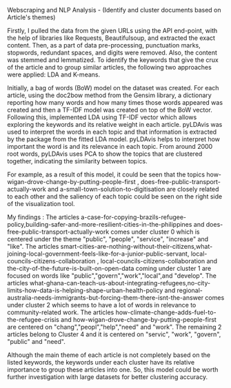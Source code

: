 Webscraping and NLP Analysis - (Identify and cluster documents based on Article's themes)

Firstly, I pulled the data from the given URLs using the API end-point,  with the help of libraries like Requests, Beautifulsoup, and extracted the exact content. Then, as a part of data pre-processing, punctuation marks, stopwords, redundant spaces, and digits were removed. Also, the content was stemmed and lemmatized.  To identify the keywords that give the crux of the article and to group similar articles, the following two approaches were applied: LDA and K-means. 

Initially, a bag of words (BoW) model on the dataset was created. For each article, using the doc2bow method from the Gensim library, a dictionary reporting how many words and how many times those words appeared was created and then a TF-IDF model was created on top of the BoW vector. Following this, implemented LDA using TF-IDF vector which allows exploring the keywords and its relative weight in each article. pyLDAvis was used to interpret the words in each topic and that information is extracted by the package from the fitted LDA model. pyLDAvis helps to interpret how important the word is and its relevance in each topic. From around 2000 root words, pyLDAvis uses PCA to show the topics that are clustered together, indicating the similarity between topics.

For example, as a result of this model, it could be seen that the topics how-wigan-drove-change-by-putting-people-first , does-free-public-transport-actually-work and a-small-town-solution-to-digitisation are closely related to each other and the saliency of each topic could be seen on the right side of the visualization tool.

My findings :
The articles a-case-for-copying-brazils-refugee-policy,building-safer-and-more-resilient-cities-in-the-philippines and does-free-public-transport-actually-work comes under cluster 0 which is centered under the theme "public", "people", "service", "increase" and "like".
The articles smart-cities-are-nothing-without-their-citizens,what-joining-local-government-feels-like-for-a-junior-public-servant, local-councils-citizens-collaboration , local-councils-citizens-collaboration  and the-city-of-the-future-is-built-on-open-data coming under cluster 1 are focused on words like "public","govern","work","local",and "develop".
The articles what-ghana-can-teach-us-about-integrating-refugees,no-city-limits-how-data-is-helping-shape-urban-health-policy and regional-australia-needs-immigrants-but-forcing-them-there-isnt-the-answer comes under cluster 2 which seems to have a lot of words in relevance to community-related work.
The articles how-climate-change-adds-fuel-to-the-refugee-crisis and how-wigan-drove-change-by-putting-people-first are centered on "chang","peopl","help","need" and "work". The remaining 2 articles belong to Cluster 4 and it is centered on "servic", "work", "govern", "public" and "need".

Although the main theme of each article is not completely based on the listed keywords, the keywords under each cluster have its relative importance to group these articles into one. So, this model could be worth further investigation with large datasets for better clustering accuracy.